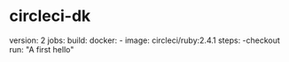 # circleci-dk

version: 2
jobs:
  build:
    docker:
      - image: circleci/ruby:2.4.1
    steps:
      -checkout
      run: "A first hello"
